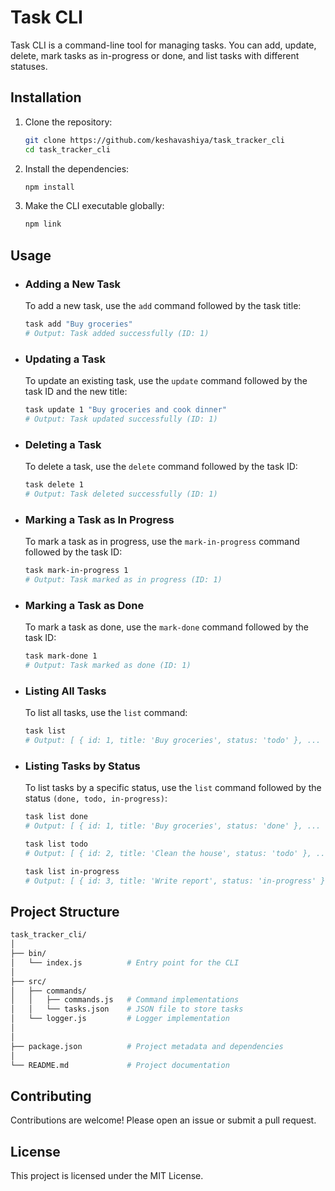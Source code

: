 # Task CLI

Task CLI is a command-line tool for managing tasks. You can add, update, delete, mark tasks as in-progress or done, and list tasks with different statuses.

## Installation

1. Clone the repository:

   ```sh
   git clone https://github.com/keshavashiya/task_tracker_cli
   cd task_tracker_cli
   ```

2. Install the dependencies:
    ```sh
    npm install
    ```

3. Make the CLI executable globally:
    ```sh
    npm link
    ```

## Usage

- ### Adding a New Task
    To add a new task, use the `add` command followed by the task title:

    ```sh
    task add "Buy groceries"
    # Output: Task added successfully (ID: 1)
    ```

- ### Updating a Task
    To update an existing task, use the `update` command followed by the task ID and the new title:
    ```sh
    task update 1 "Buy groceries and cook dinner"
    # Output: Task updated successfully (ID: 1)
    ```

- ### Deleting a Task
    To delete a task, use the `delete` command followed by the task ID:
    ```sh
    task delete 1
    # Output: Task deleted successfully (ID: 1)
    ```

- ### Marking a Task as In Progress
    To mark a task as in progress, use the `mark-in-progress` command followed by the task ID:
    ```sh
    task mark-in-progress 1
    # Output: Task marked as in progress (ID: 1)
    ```

- ### Marking a Task as Done
    To mark a task as done, use the `mark-done` command followed by the task ID:
    ```sh
    task mark-done 1
    # Output: Task marked as done (ID: 1)
    ```

- ### Listing All Tasks
    To list all tasks, use the `list` command:
    ```sh
    task list
    # Output: [ { id: 1, title: 'Buy groceries', status: 'todo' }, ... ]
    ```

- ### Listing Tasks by Status
    To list tasks by a specific status, use the `list` command followed by the status `(done, todo, in-progress)`:
    ```sh
    task list done
    # Output: [ { id: 1, title: 'Buy groceries', status: 'done' }, ... ]

    task list todo
    # Output: [ { id: 2, title: 'Clean the house', status: 'todo' }, ... ]

    task list in-progress
    # Output: [ { id: 3, title: 'Write report', status: 'in-progress' }, ... ]
    ```

## Project Structure
```sh
task_tracker_cli/
│
├── bin/
│   └── index.js          # Entry point for the CLI
│
├── src/
│   ├── commands/
│   │   ├── commands.js   # Command implementations
│   │   └── tasks.json    # JSON file to store tasks
│   └── logger.js         # Logger implementation
│
│
├── package.json          # Project metadata and dependencies
│
└── README.md             # Project documentation
```

## Contributing
Contributions are welcome! Please open an issue or submit a pull request.

## License
This project is licensed under the MIT License.
